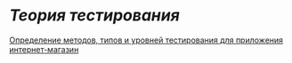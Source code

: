 # ___Теория тестирования___
 [Определение методов, типов и уровней тестирования для приложения интернет-магазин](https://docs.google.com/spreadsheets/d/1jJ_DBZDWT1vkpe_nkwJpBX_5PKBSUKBmjEYBGJKdaZg/edit?usp=sharing)
